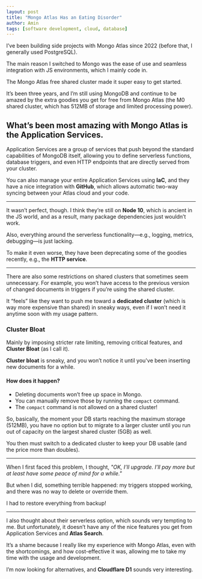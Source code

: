 ```yaml
---
layout: post
title: "Mongo Atlas Has an Eating Disorder"
author: Amin
tags: [software development, cloud, database]
---
```


I’ve been building side projects with Mongo Atlas since 2022 (before that, I generally used PostgreSQL).

The main reason I switched to Mongo was the ease of use and seamless integration with JS environments, which I mainly code in.

The Mongo Atlas free shared cluster made it super easy to get started.

It’s been three years, and I’m still using MongoDB and continue to be amazed by the extra goodies you get for free from Mongo Atlas (the M0 shared cluster, which has 512MB of storage and limited processing power).

## What’s been most amazing with Mongo Atlas is the Application Services.

Application Services are a group of services that push beyond the standard capabilities of MongoDB itself, allowing you to define serverless functions, database triggers, and even HTTP endpoints that are directly served from your cluster.

You can also manage your entire Application Services using **IaC**, and they have a nice integration with **GitHub**, which allows automatic two-way syncing between your Atlas cloud and your code.

---

It wasn’t perfect, though. I think they’re still on **Node 10**, which is ancient in the JS world, and as a result, many package dependencies just wouldn’t work.

Also, everything around the serverless functionality—e.g., logging, metrics, debugging—is just lacking.

To make it even worse, they have been deprecating some of the goodies recently, e.g., the **HTTP service**.

---

There are also some restrictions on shared clusters that sometimes seem unnecessary. For example, you won’t have access to the previous version of changed documents in triggers if you’re using the shared cluster.

It “feels” like they want to push me toward a **dedicated cluster** (which is way more expensive than shared) in sneaky ways, even if I won’t need it anytime soon with my usage pattern.

### Cluster Bloat

Mainly by imposing stricter rate limiting, removing critical features, and **Cluster Bloat** (as I call it).

**Cluster bloat** is sneaky, and you won’t notice it until you've been inserting new documents for a while.

#### How does it happen?

- Deleting documents won’t free up space in Mongo.
- You can manually remove those by running the `compact` command.
- The `compact` command is not allowed on a shared cluster!

So, basically, the moment your DB starts reaching the maximum storage (512MB), you have no option but to migrate to a larger cluster until you run out of capacity on the largest shared cluster (5GB) as well.

You then must switch to a dedicated cluster to keep your DB usable (and the price more than doubles).

---

When I first faced this problem, I thought, *"OK, I’ll upgrade. I’ll pay more but at least have some peace of mind for a while."*

But when I did, something terrible happened: my triggers stopped working, and there was no way to delete or override them.

I had to restore everything from backup!

---

I also thought about their serverless option, which sounds very tempting to me. But unfortunately, it doesn’t have any of the nice features you get from Application Services and **Atlas Search**.

It’s a shame because I really like my experience with Mongo Atlas, even with the shortcomings, and how cost-effective it was, allowing me to take my time with the usage and development.

I’m now looking for alternatives, and **Cloudflare D1** sounds very interesting.